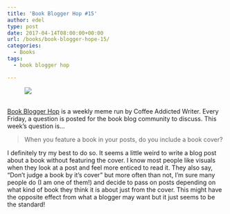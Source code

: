 ```yaml
---
title: 'Book Blogger Hop #15'
author: edel
type: post
date: 2017-04-14T08:00:00+00:00
url: /books/book-blogger-hope-15/
categories:
  - Books
tags:
  - book blogger hop

---
```

<figure><a rel="_nofollow" href="http://www.coffeeaddictedwriter.com/p/blog-page.html"><img src="https://i1.wp.com/3.bp.blogspot.com/-2bKizvp-A9w/WEjGAM4OjJI/AAAAAAAAV50/nU3xHQNtvSQQ8dRsB8OueG061E99KPrYACLcB/s1600/Book%2BBlogger%2BHop%2B%2528Final%2529.png?w=663&#038;ssl=1" data-recalc-dims="1" /></a></figure> 

<a rel="_nofollow" href="http://www.coffeeaddictedwriter.com/p/blog-page.html"></a>

<a rel="_nofollow" href="http://www.coffeeaddictedwriter.com/p/blog-page.html"><br /> </a><a rel="_nofollow" href="http://www.coffeeaddictedwriter.com/p/blog-page.html">Book Blogger Hop</a> is a weekly meme run by Coffee Addicted Writer. Every Friday, a question is posted for the book blog community to discuss. This week&#8217;s question is&#8230;

> When you feature a book in your posts, do you include a book cover?

I definitely try my best to do so. It seems a little weird to write a blog post about a book without featuring the cover. I know most people like visuals when they look at a post and feel more enticed to read it. They also say, &#8220;Don&#8217;t judge a book by it&#8217;s cover&#8221; but more often than not, I&#8217;m sure many people do (I am one of them!) and decide to pass on posts depending on what kind of book they think it is about just from the cover. This might have the opposite effect from what a blogger may want but it just seems to be the standard!